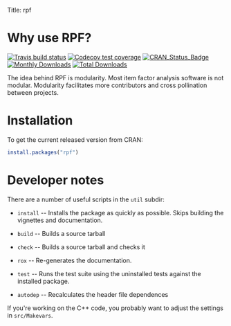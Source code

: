 Title:       rpf

# Why use RPF?

<!-- badges: start -->
[![Travis build status](https://travis-ci.org/jpritikin/rpf.svg?branch=master)](https://travis-ci.org/jpritikin/rpf)
[![Codecov test coverage](https://codecov.io/gh/jpritikin/rpf/branch/master/graph/badge.svg)](https://codecov.io/gh/jpritikin/rpf?branch=master)
[![CRAN_Status_Badge](https://www.r-pkg.org/badges/version/rpf?color=blue)](https://cran.r-project.org/package=rpf)
[![Monthly Downloads](http://cranlogs.r-pkg.org/badges/rpf)](http://cranlogs.r-pkg.org/badges/rpf)
[![Total Downloads](http://cranlogs.r-pkg.org/badges/grand-total/rpf)](http://cranlogs.r-pkg.org/badges/grand-total/rpf)
<!-- badges: end -->

The idea behind RPF is modularity. Most item factor analysis software
is not modular. Modularity facilitates more contributors and cross
pollination between projects.

# Installation

To get the current released version from CRAN:

```R
install.packages("rpf")
```

# Developer notes

There are a number of useful scripts in the `util` subdir:

* `install` -- Installs the package as quickly as possible. Skips
  building the vignettes and documentation.

* `build` -- Builds a source tarball

* `check` -- Builds a source tarball and checks it

* `rox` -- Re-generates the documentation.

* `test` -- Runs the test suite using the uninstalled tests against the
  installed package.

* `autodep` -- Recalculates the header file dependences

If you're working on the C++ code, you probably want to adjust the
settings in `src/Makevars`.
